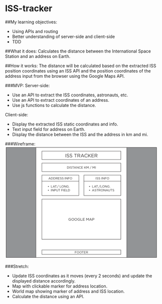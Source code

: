 # ISS-tracker
##My learning objectives:
- Using APIs and routing
- Better understanding of server-side and client-side
- TDD

##What it does:
Calculates the distance between the International Space Station and an address on Earth.

##How it works:
The distance will be calculated based on the extracted ISS position coordinates using an ISS API and the position coordinates of the address input from the browser using the Google Maps API.

###MVP:
Server-side:
- Use an API to extract the ISS coordinates, astronauts, etc.
- Use an API to extract coordinates of an address.
- Use js functions to calculate the distance.

Client-side:
- Display the extracted ISS static coordinates and info.
- Text input field for address on Earth.
- Display the distance between the ISS and the address in km and mi.

###Wireframe:
![wireframe](img/iss_wireframe.png "wireframe of website design")

###Stretch:
- Update ISS coordinates as it moves (every 2 seconds) and update the displayed distance accordingly.
- Map with clickable marker for address location.
- World map showing marker of address and ISS location.
- Calculate the distance using an API.
